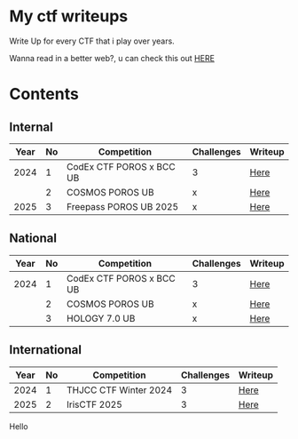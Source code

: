 # My ctf writeups
Write Up for every CTF that i play over years.

Wanna read in a better web?, u can check this out [HERE](https://zencipher.gitbook.io/home)

# Contents
## Internal
| Year | No | Competition | Challenges | Writeup |
| ---- | -- | ----------- | ---------- | ------- |
| 2024 | 1 | CodEx CTF POROS x BCC UB | 3 | [Here](National/CodEx%202024/README.md)
|      | 2 | COSMOS POROS UB | x | [Here](National/COSMOS%20UB%202024/README.md)
| 2025 | 3 | Freepass POROS UB 2025 | x | [Here]()

## National
| Year | No | Competition | Challenges | Writeup |
| ---- | -- | ----------- | ---------- | ------- |
| 2024 | 1 | CodEx CTF POROS x BCC UB | 3 | [Here](National/CodEx%202024/README.md)
|      | 2 | COSMOS POROS UB | x | [Here](National/COSMOS%20UB%202024/README.md)
|      | 3 | HOLOGY 7.0 UB | x | [Here](National/HOLOGY%2H7.0)

## International
| Year | No | Competition | Challenges | Writeup |
| ---- | -- | ----------- | ---------- | ------- |
| 2024 | 1 | THJCC CTF Winter 2024 | 3 | [Here](International/THJCC%20CTF%202024%20Winter/README.md)
| 2025 | 2 | IrisCTF 2025 | 3 | [Here](International/IrisCTF%202025/README.md)

Hello





<!--
### Support me here
```
BTC : bc1qs5nn45jwm5ahvywpvq382c7jw06jarvp0au0cx
```
```
SUI : 0xd86815c8b2c87fee022d22d5da7885e45fe78d26948a751a8f1fefdccd9494ea
```
-->


<!--<a href='#'><img height='150px' src='https://cryptologos.cc/logos/sui-sui-logo.png?v=040'></a>
<a href='#'><img height='150px' src='https://cryptologos.cc/logos/bitcoin-btc-logo.png?v=040'></a>
